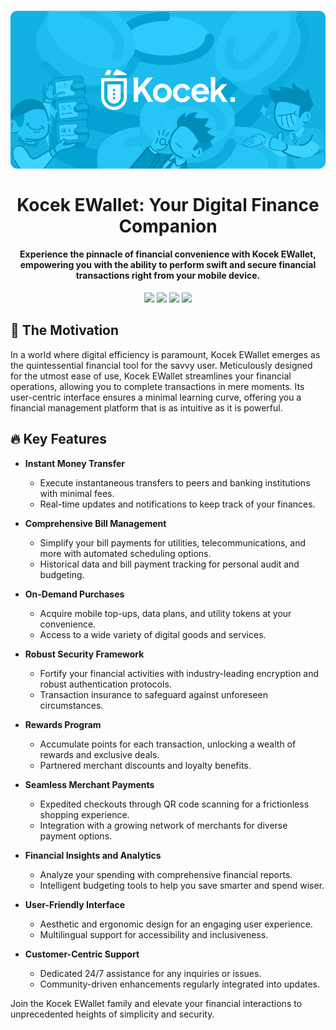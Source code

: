 <h1 align="center">
  <img src="./design/assets/images/github/Primary Banner.png" width="600">
  <br><br>
  Kocek EWallet: Your Digital Finance Companion 
  <br>
</h1>

<h4 align="center">
    Experience the pinnacle of financial convenience with Kocek EWallet, empowering you with the ability to perform swift and secure financial transactions right from your mobile device.
</h4>

<p align="center">
<img src="https://img.shields.io/badge/based%20on-Flutter%20%7C%20BLoC-blueviolet.svg">
<img src="https://img.shields.io/badge/version-1.0.0%2B1-00B2EE.svg">
<img src="https://img.shields.io/badge/Minimum%20SDK-%3E%3D3.0.6%20<4.0.0-ff69b4.svg">
<img src="https://img.shields.io/badge/dependencies-fully%20updated-brightgreen.svg">
</p>

## :memo: The Motivation
In a world where digital efficiency is paramount, Kocek EWallet emerges as the quintessential financial tool for the savvy user. Meticulously designed for the utmost ease of use, Kocek EWallet streamlines your financial operations, allowing you to complete transactions in mere moments. Its user-centric interface ensures a minimal learning curve, offering you a financial management platform that is as intuitive as it is powerful.

## :fire: Key Features

* **Instant Money Transfer**<br>
   - Execute instantaneous transfers to peers and banking institutions with minimal fees.
   - Real-time updates and notifications to keep track of your finances.

* **Comprehensive Bill Management**<br>
   - Simplify your bill payments for utilities, telecommunications, and more with automated scheduling options.
   - Historical data and bill payment tracking for personal audit and budgeting.

* **On-Demand Purchases**<br>
   - Acquire mobile top-ups, data plans, and utility tokens at your convenience.
   - Access to a wide variety of digital goods and services.

* **Robust Security Framework**<br>
   - Fortify your financial activities with industry-leading encryption and robust authentication protocols.
   - Transaction insurance to safeguard against unforeseen circumstances.

* **Rewards Program**<br>
   - Accumulate points for each transaction, unlocking a wealth of rewards and exclusive deals.
   - Partnered merchant discounts and loyalty benefits.

* **Seamless Merchant Payments**<br>
   - Expedited checkouts through QR code scanning for a frictionless shopping experience.
   - Integration with a growing network of merchants for diverse payment options.

* **Financial Insights and Analytics**<br>
   - Analyze your spending with comprehensive financial reports.
   - Intelligent budgeting tools to help you save smarter and spend wiser.

* **User-Friendly Interface**<br>
   - Aesthetic and ergonomic design for an engaging user experience.
   - Multilingual support for accessibility and inclusiveness.

* **Customer-Centric Support**<br>
   - Dedicated 24/7 assistance for any inquiries or issues.
   - Community-driven enhancements regularly integrated into updates.

Join the Kocek EWallet family and elevate your financial interactions to unprecedented heights of simplicity and security.
